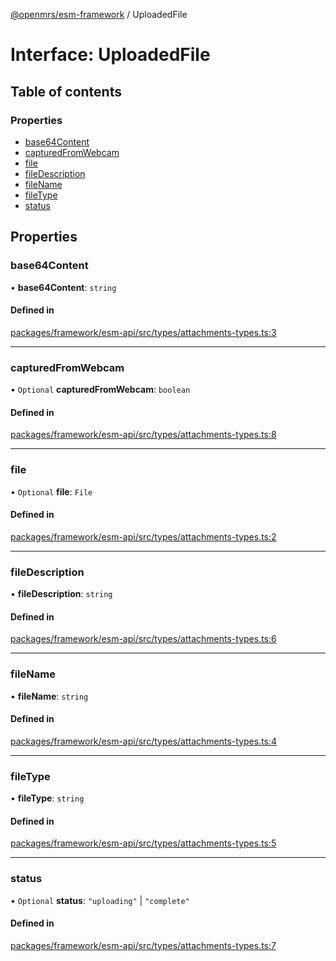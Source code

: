 [@openmrs/esm-framework](../API.md) / UploadedFile

# Interface: UploadedFile

## Table of contents

### Properties

- [base64Content](UploadedFile.md#base64content)
- [capturedFromWebcam](UploadedFile.md#capturedfromwebcam)
- [file](UploadedFile.md#file)
- [fileDescription](UploadedFile.md#filedescription)
- [fileName](UploadedFile.md#filename)
- [fileType](UploadedFile.md#filetype)
- [status](UploadedFile.md#status)

## Properties

### base64Content

• **base64Content**: `string`

#### Defined in

[packages/framework/esm-api/src/types/attachments-types.ts:3](https://github.com/openmrs/openmrs-esm-core/blob/main/packages/framework/esm-api/src/types/attachments-types.ts#L3)

___

### capturedFromWebcam

• `Optional` **capturedFromWebcam**: `boolean`

#### Defined in

[packages/framework/esm-api/src/types/attachments-types.ts:8](https://github.com/openmrs/openmrs-esm-core/blob/main/packages/framework/esm-api/src/types/attachments-types.ts#L8)

___

### file

• `Optional` **file**: `File`

#### Defined in

[packages/framework/esm-api/src/types/attachments-types.ts:2](https://github.com/openmrs/openmrs-esm-core/blob/main/packages/framework/esm-api/src/types/attachments-types.ts#L2)

___

### fileDescription

• **fileDescription**: `string`

#### Defined in

[packages/framework/esm-api/src/types/attachments-types.ts:6](https://github.com/openmrs/openmrs-esm-core/blob/main/packages/framework/esm-api/src/types/attachments-types.ts#L6)

___

### fileName

• **fileName**: `string`

#### Defined in

[packages/framework/esm-api/src/types/attachments-types.ts:4](https://github.com/openmrs/openmrs-esm-core/blob/main/packages/framework/esm-api/src/types/attachments-types.ts#L4)

___

### fileType

• **fileType**: `string`

#### Defined in

[packages/framework/esm-api/src/types/attachments-types.ts:5](https://github.com/openmrs/openmrs-esm-core/blob/main/packages/framework/esm-api/src/types/attachments-types.ts#L5)

___

### status

• `Optional` **status**: ``"uploading"`` \| ``"complete"``

#### Defined in

[packages/framework/esm-api/src/types/attachments-types.ts:7](https://github.com/openmrs/openmrs-esm-core/blob/main/packages/framework/esm-api/src/types/attachments-types.ts#L7)
